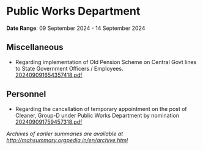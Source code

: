# Public Works Department

**Date Range**: 09 September 2024 - 14 September 2024


## Miscellaneous
- Regarding implementation of Old Pension Scheme on Central Govt lines to State Government Officers / Employees.\
  [202409091654357418.pdf](https://gr.maharashtra.gov.in/Site/Upload/Government%20Resolutions/English/202409091654357418.pdf)

## Personnel
- Regarding the cancellation of temporary appointment on the post of Cleaner, Group-D under Public Works Department by nomination\
  [202409091759457318.pdf](https://gr.maharashtra.gov.in/Site/Upload/Government%20Resolutions/English/202409091759457318.pdf)


*Archives of earlier summaries are available at http://mahsummary.orgpedia.in/en/archive.html*